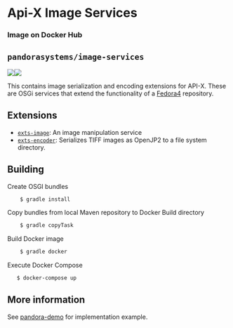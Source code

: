 Api-X Image Services
===================================


### Image on Docker Hub
`pandorasystems/image-services`
-----------------
[![](https://images.microbadger.com/badges/image/pandorasystems/image-services.svg)](https://microbadger.com/images/pandorasystems/image-services "pandorasystems/image-services")[![](https://images.microbadger.com/badges/version/pandorasystems/image-services.svg)](https://microbadger.com/images/pandorasystems/image-services "pandorasystems/image-services")


This contains image serialization and encoding extensions for API-X.
These are OSGi services that extend the functionality of a [Fedora4](https://wiki.duraspace.org/display/FF/Fedora+Repository+Home) repository.

Extensions
----------
* [`exts-image`](exts-image): An image manipulation service
* [`exts-encoder`](exts-encoder): Serializes TIFF images as OpenJP2 to a file system directory.

Building
--------

Create OSGI bundles
```sh 
    $ gradle install
```
Copy bundles from local Maven repository to Docker Build directory
```sh      
    $ gradle copyTask
```
Build Docker image
```sh 
    $ gradle docker
```
Execute Docker Compose
 ```sh     
    $ docker-compose up
  ```   

More information
----------------
See [pandora-demo](https://github.com/pan-dora/pandora-demo) for implementation example.


